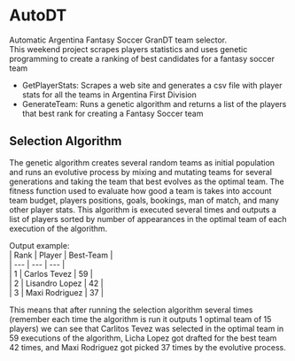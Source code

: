 # AutoDT
Automatic Argentina Fantasy Soccer GranDT team selector.  
This weekend project scrapes players statistics and uses genetic programming to create a ranking of best candidates for a fantasy soccer team

- GetPlayerStats: Scrapes a web site and generates a csv file with player stats for all the teams in Argentina First Division
- GenerateTeam: Runs a genetic algorithm and returns a list of the players that best rank for creating a Fantasy Soccer team

## Selection Algorithm
The genetic algorithm creates several random teams as initial population and runs an evolutive process by mixing and mutating teams for several generations and taking the team that best evolves as the optimal team. The fitness function used to evaluate how good a team is takes into account team budget, players positions, goals, bookings, man of match, and many other player stats. 
This algorithm is executed several times and outputs a list of players sorted by number of appearances in the optimal team of each execution of the algorithm.

Output example:  
| Rank | Player | Best-Team |  
| --- | --- | --- |  
| 1 | Carlos Tevez | 59 |  
| 2 | Lisandro Lopez | 42 |  
| 3 | Maxi Rodriguez | 37 |  

This means that after running the selection algorithm several times (remember each time the algorithm is run it outputs 1 optimal team of 15 players) we can see that Carlitos Tevez was selected in the optimal team in 59 executions of the algorithm, Licha Lopez got drafted for the best team 42 times, and Maxi Rodriguez got picked 37 times by the evolutive process.
